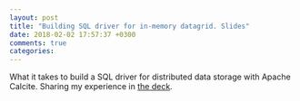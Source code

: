```yaml
---
layout: post
title: "Building SQL driver for in-memory datagrid. Slides"
date: 2018-02-02 17:57:37 +0300
comments: true
categories: 
---
```


What it takes to build a SQL driver for distributed data storage with Apache Calcite. Sharing my experience in [the deck](https://speakerdeck.com/fe2s/how-we-built-sql-driver-for-in-memory-data-grid).

<!-- more -->





